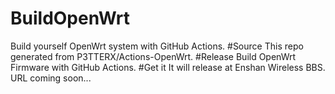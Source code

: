 # BuildOpenWrt
Build yourself OpenWrt system with GitHub Actions.
#Source
This repo generated from P3TTERX/Actions-OpenWrt.
#Release
Build OpenWrt Firmware with GitHub Actions.
#Get it
It will release at Enshan Wireless BBS.
URL coming soon...
